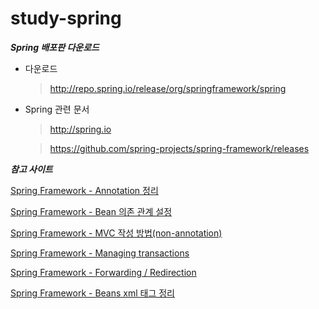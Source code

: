 # study-spring

***Spring 배포판 다운로드***

- 다운로드

  > http://repo.spring.io/release/org/springframework/spring

- Spring 관련 문서

  > http://spring.io

  > https://github.com/spring-projects/spring-framework/releases


***참고 사이트***

[Spring Framework - Annotation 정리](http://noritersand.tistory.com/156)

[Spring Framework - Bean 의존 관계 설정](http://noritersand.tistory.com/153)

[Spring Framework - MVC 작성 방법(non-annotation)](http://noritersand.tistory.com/138)

[Spring Framework - Managing transactions](http://noritersand.tistory.com/198)

[Spring Framework - Forwarding / Redirection](http://noritersand.tistory.com/154)

[Spring Framework - Beans xml 태그 정리](http://noritersand.tistory.com/152)

